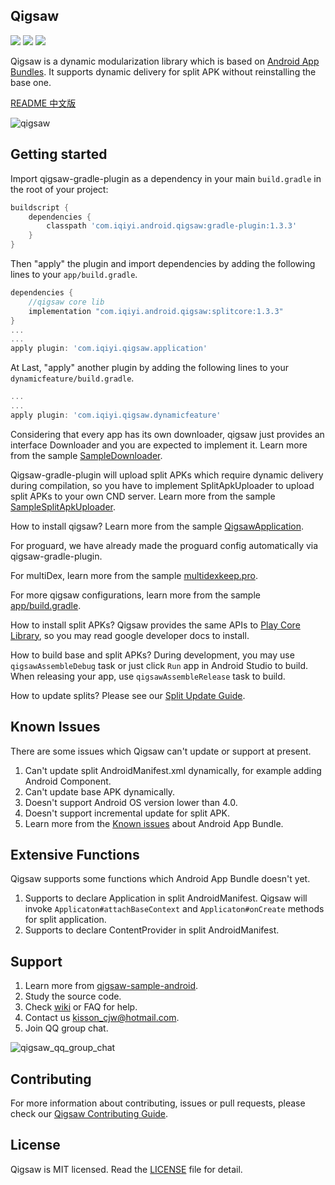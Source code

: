 ## Qigsaw

![](https://img.shields.io/badge/license-MIT-brightgreen.svg?style=flat)
![](https://img.shields.io/badge/PRs-welcome-brightgreen.svg?style=flat)
![](https://img.shields.io/badge/release-1.3.3-red.svg?style=flat)

Qigsaw is a dynamic modularization library which is based on [Android App Bundles](https://developer.android.com/guide/app-bundle/). It supports dynamic delivery for split APK without reinstalling the base one.

[README 中文版](./README.zh-CN.md)

![qigsaw](./assets/qigsaw.png)

## Getting started

Import qigsaw-gradle-plugin as a dependency in your main `build.gradle` in the root of your project:

```gradle
buildscript {
    dependencies {
        classpath 'com.iqiyi.android.qigsaw:gradle-plugin:1.3.3'
    }
}
```
Then "apply" the plugin and import dependencies by adding the following lines to your `app/build.gradle`.

```gradle
dependencies {
    //qigsaw core lib
    implementation "com.iqiyi.android.qigsaw:splitcore:1.3.3"
}
...
...
apply plugin: 'com.iqiyi.qigsaw.application'
```
At Last, "apply" another plugin by adding the following lines to your `dynamicfeature/build.gradle`.

```gradle
...
...
apply plugin: 'com.iqiyi.qigsaw.dynamicfeature'
```
Considering that every app has its own downloader, qigsaw just provides an interface Downloader and you are expected to implement it. Learn more from the sample [SampleDownloader](./app/src/main/java/com/iqiyi/qigsaw/sample/downloader/SampleDownloader.java).

Qigsaw-gradle-plugin will upload split APKs which require dynamic delivery during compilation, so you have to implement SplitApkUploader to upload split APKs to your own CND server. Learn more from the sample [SampleSplitApkUploader](./qigsaw-android-sample/buildSrc/src/main/groovy/com/iqiyi/qigsaw/buildtool/gradle/sample/upload/SampleSplitApkUploader.groovy).

How to install qigsaw? Learn more from the sample [QigsawApplication](./app/src/main/java/com/iqiyi/qigsaw/sample/QigsawApplication.java).

For proguard, we have already made the proguard config automatically via qigsaw-gradle-plugin.

For multiDex, learn more from the sample [multidexkeep.pro](./app/multidexkeep.pro).

For more qigsaw configurations, learn more from the sample [app/build.gradle](./app/build.gradle).

How to install split APKs? Qigsaw provides the same APIs to [Play Core Library](https://developer.android.com/guide/app-bundle/playcore#monitor_requests), so you may read google developer docs to install.

How to build base and split APKs? During development, you may use `qigsawAssembleDebug` task or just click `Run` app in Android Studio to build. When releasing your app, use `qigsawAssembleRelease` task to build.

How to update splits? Please see our [Split Update Guide](./SPLIT_UPDATE_GUIDE.MD).

## Known Issues
There are some issues which Qigsaw can't update or support at present.

1. Can't update split AndroidManifest.xml dynamically, for example adding Android Component.
2. Can't update base APK dynamically.
3. Doesn't support Android OS version lower than 4.0.
4. Doesn't support incremental update for split APK.
5. Learn more from the [Known issues](https://developer.android.com/guide/app-bundle/#known_issues) about Android App Bundle.

## Extensive Functions

Qigsaw supports some functions which Android App Bundle doesn't yet.

1. Supports to declare Application in split AndroidManifest. Qigsaw will invoke `Applicaton#attachBaseContext` and `Applicaton#onCreate` methods for split application.
2. Supports to declare ContentProvider in split AndroidManifest.

## Support

1. Learn more from [qigsaw-sample-android](./qigsaw-android-sample).
2. Study the source code.
3. Check [wiki](https://github.com/iqiyi/Qigsaw/wiki) or FAQ for help.
4. Contact us <a href="mailto:kisson_cjw@hotmail.com">kisson_cjw@hotmail.com</a>.
5. Join QQ group chat.

![qigsaw_qq_group_chat](./assets/qigsaw_qq_group_chat.jpeg)

## Contributing

For more information about contributing, issues or pull requests, please check our [Qigsaw Contributing Guide](./CONTRIBUTING.MD).

## License

Qigsaw is MIT licensed. Read the [LICENSE](./LICENSE) file for detail.
